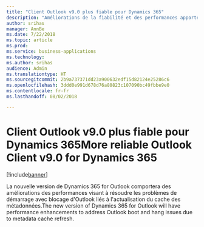 ```yaml
---
title: "Client Outlook v9.0 plus fiable pour Dynamics 365"
description: "Améliorations de la fiabilité et des performances apportées au complément Outlook COM, version 9.0"
author: srihas
manager: AnnBe
ms.date: 7/22/2018
ms.topic: article
ms.prod: 
ms.service: business-applications
ms.technology: 
ms.author: srihas
audience: Admin
ms.translationtype: HT
ms.sourcegitcommit: 2b9a737371dd23a900632edf15d82124e25286c6
ms.openlocfilehash: 3ddd0e991d678d76a80823c107090bc49fbbe9e0
ms.contentlocale: fr-fr
ms.lasthandoff: 08/02/2018

---
```

# <a name="more-reliable-outlook-client-v90-for-dynamics-365"></a><span data-ttu-id="8c18d-103">Client Outlook v9.0 plus fiable pour Dynamics 365</span><span class="sxs-lookup"><span data-stu-id="8c18d-103">More reliable Outlook Client v9.0 for Dynamics 365</span></span>


[!include[banner](../../includes/banner.md)]

<span data-ttu-id="8c18d-104">La nouvelle version de Dynamics 365 for Outlook comportera des améliorations des performances visant à résoudre les problèmes de démarrage avec blocage d'Outlook liés à l'actualisation du cache des métadonnées.</span><span class="sxs-lookup"><span data-stu-id="8c18d-104">The new version of Dynamics 365 for Outlook will have performance enhancements to address Outlook boot and hang issues due to metadata cache refresh.</span></span>

